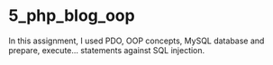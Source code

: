 # 5_php_blog_oop
In this assignment, I used PDO, OOP concepts, MySQL database and prepare, execute... statements against SQL injection.
